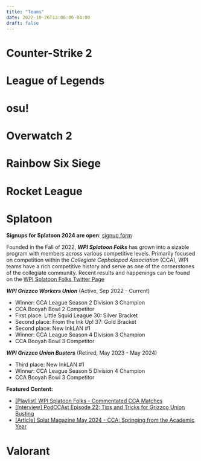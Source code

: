```yaml
---
title: "Teams"
date: 2022-10-26T13:06:06-04:00
draft: false
---
```

<!-- Number of teams and number of players -->

# Counter-Strike 2

# League of Legends

# osu!

# Overwatch 2

# Rainbow Six Siege

# Rocket League

# Splatoon
**Signups for Splatoon 2024 are open**: [signup form](https://docs.google.com/forms/d/e/1FAIpQLSdO363DRgD3V9nYWVC-oK2EtO8801h82VR7c-Pbvtsu2_CWpg/viewform)

Founded in the Fall of 2022, ***WPI Splatoon Folks*** has grown into a sizable program with members across various competitive levels. Primarily focused on competition within the *Collegiate Cephalopod Association* (CCA), WPI teams have a rich competitive history and serve as one of the cornerstones of the collegiate community. Recent results and happenings can be found on the [WPI Splatoon Folks Twitter Page](https://x.com/WPI_Splatoon)

***WPI Grizzco Workers Union*** (Active, Sep 2022 - Current)
- Winner: CCA League Season 2 Division 3 Champion
- CCA Booyah Bowl 2 Competitor 
- First place: Little Squid League 30: Silver Bracket
- Second place: From the Ink Up! 37: Gold Bracket
- Second place: New InkLAN #1
- Winner: CCA League Season 4 Division 3 Champion
- CCA Booyah Bowl 3 Competitor

***WPI Grizzco Union Busters*** (Retired, May 2023 - May 2024)
- Third place: New InkLAN #1
- Winner: CCA League Season 5 Division 4 Champion
- CCA Booyah Bowl 3 Competitor 

**Featured Content:**
- [[Playlist] WPI Splatoon Folks - Commentated CCA Matches](https://youtube.com/playlist?list=PLFkfgw7jHiWwU06SjgfOZT-hKb-dhyQOF&si=4xuGT4h-wf3asb-j)
- [[Interview] PodCCAst Episode 22: Tips and Tricks for Grizzco Union Busting](https://youtu.be/Jy1oAeh7bL0?si=ne043fCMAGwq3iDz&t=2578)
- [[Article] Splat Magazine May 2024 - CCA: Springing from the Academic Year](https://issuu.com/rosearrow/docs/may_2024/22?fr=sMDMxNDcyMzUzNDg)

# Valorant
